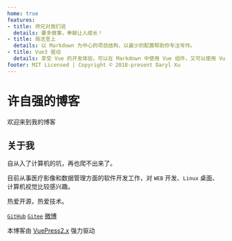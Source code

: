 ```yaml
---
home: true
features:
- title: 师兄对我们说
  details: 要多做事，奉献让人成长！
- title: 简洁至上
  details: 以 Markdown 为中心的项目结构，以最少的配置帮助你专注写作。
- title: Vue3 驱动
  details: 享受 Vue 的开发体验，可以在 Markdown 中使用 Vue 组件，又可以使用 Vue 来开发自定义主题。
footer: MIT Licensed | Copyright © 2018-present Daryl Xu
---
```

# 许自强的博客

欢迎来到我的博客

## 关于我

自从入了计算机的坑，再也爬不出来了。

目前从事医疗影像和数据管理方面的软件开发工作，对 `WEB` 开发、`Linux` 桌面、
计算机视觉比较感兴趣。

热爱开源，热爱技术。

[`GitHub`](https://github.com/ziqiangxu)
[`Gitee`](https://gitee.com/daryl6)
[微博](https://weibo.com/u/2764693391)

本博客由 [VuePress2.x](https://v2.vuepress.vuejs.org/zh/) 强力驱动
